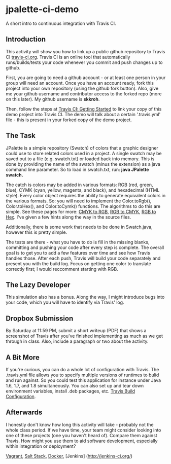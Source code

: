 jpalette-ci-demo
================

A short intro to continuous integration with Travis CI.

Introduction
------------
This activity will show you how to link up a public github repository to Travis CI [travis-ci.org](http://travis-ci.org). Travis CI is an online tool that automatically runs/builds/tests your code whenever you commit and push changes up to github.

First, you are going to need a github account - or at least one person in your group will need an account. Once you have an account ready, fork this project into your own repository (using the github fork button). Also, give me your github username and contributor access to the forked repo (more on this later). My github username is **skkroh**.

Then, follow the steps at [Travis CI: Getting Started](http://docs.travis-ci.com/user/getting-started/) to link your copy of this demo project into Travis CI. The demo will talk about a certain '.travis.yml' file - this is present in your forked copy of the demo project.

The Task
--------
JPalette is a simple repository (Swatch) of colors that a graphic designer could use to store related colors used in a project. A single swatch may be saved out to a file (e.g. swatch.txt) or loaded back into memory. This is done by providing the name of the swatch (minus the extension) as a java command line parameter. So to load in swatch.txt, run: 
**java JPalette swatch.**

The catch is colors may be added in various formats: RGB (red, green, blue), CYMK (cyan, yellow, magenta, and black), and hexadecimal (HTML style). Every color object requires the ability to generate equivalent colors in the various formats. So: you will need to implement the Color.toRgb(), Color.toHex(), and Color.toCymk() functions. The algorithms to do this are simple. See these pages for more: [CMYK to RGB](http://www.rapidtables.com/convert/color/cmyk-to-rgb.htm), [RGB to CMYK](http://www.rapidtables.com/convert/color/rgb-to-cmyk.htm), [RGB to Hex](http://www.rapidtables.com/convert/color/rgb-to-hex.htm). I've given a few hints along the way in the source files.

Additionally, there is some work that needs to be done in Swatch.java, however this is pretty simple. 

The tests are there - what you have to do is fill in the missing blanks, committing and pushing your code after every step is complete. The overall goal is to get you to add a few features over time and see how Travis handles those.
After each push, Travis will build your code separately and present you with the build log. Focus on getting one color to translate correctly first; I would reccomment starting with RGB. 

The Lazy Developer
------------------
This simulation also has a bonus. Along the way, I might introduce bugs into your code, which you will have to identify via Travis' log.

Dropbox Submission
------------------
By Saturday at 11:59 PM, submit a short writeup (PDF) that shows a screenshot of Travis after you've finished implementing as much as we get through in class. Also, include a paragraph or two about the activity.

A Bit More
----------
If you're curious, you can do a whole lot of configuration with Travis. The .travis.yml file allows you to specify multiple versions of runtimes to bulid and run against. So you could test this application for instance under Java 1.6, 1.7, and 1.8 simultaneously. You can also set up and tear down environment variables, install .deb packages, etc.
[Travis Build Configuration](http://docs.travis-ci.com/user/build-configuration/).

Afterwards
----------
I honestly don't know how long this activity will take - probably not the whole class period. If we have time, your team might consider looking into one of these projects (one you haven't heard of). Compare them against Travis. How might you use them to aid software development, especially within integration or deployment?

[Vagrant](https://www.vagrantup.com/), [Salt Stack](http://www.saltstack.com/), [Docker](https://www.docker.com/), [Jenkins] (http://jenkins-ci.org/)
